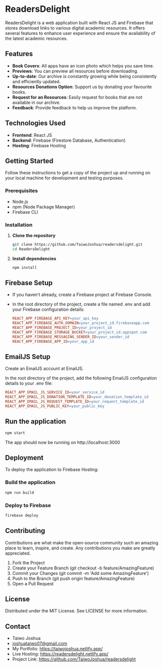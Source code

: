 # ReadersDelight

ReadersDelight is a web application built with React JS and Firebase that stores download links to various digital academic resources. It offers several features to enhance user experience and ensure the availability of the latest academic resources.

## Features

- **Book Covers**: All apps have an icon photo which helps you save time.
- **Previews**: You can preview all resources before downloading.
- **Up-to-date**: Our archive is constantly growing while being consistently and efficiently updated.
- **Resources Donations Option**: Support us by donating your favourite books.
- **Request for an Resources**: Easily request for books that are not available in our archive.
- **Feedback**: Provide feedback to help us improve the platform.

## Technologies Used

- **Frontend**: React JS
- **Backend**: Firebase (Firestore Database, Authentication)
- **Hosting**: Firebase Hosting

## Getting Started

Follow these instructions to get a copy of the project up and running on your local machine for development and testing purposes.

### Prerequisites

- Node.js
- npm (Node Package Manager)
- Firebase CLI

### Installation

1.  **Clone the repository**

    ```sh
    git clone https://github.com/TaiwoJoshua/readersdelight.git
    cd ReadersDelight
    ```

2.  **Install dependencies**

    ```sh
    npm install
    ```

## Firebase Setup

- If you haven't already, create a Firebase project at Firebase Console.

- In the root directory of the project, create a file named .env and add your Firebase configuration details:

  ```makefile
  REACT_APP_FIREBASE_API_KEY=your_api_key
  REACT_APP_FIREBASE_AUTH_DOMAIN=your_project_id.firebaseapp.com
  REACT_APP_FIREBASE_PROJECT_ID=your_project_id
  REACT_APP_FIREBASE_STORAGE_BUCKET=your_project_id.appspot.com
  REACT_APP_FIREBASE_MESSAGING_SENDER_ID=your_sender_id
  REACT_APP_FIREBASE_APP_ID=your_app_id
  ```

## EmailJS Setup

Create an EmailJS account at EmailJS.

In the root directory of the project, add the following EmailJS configuration details to your .env file:

```makefile
REACT_APP_EMAIL_JS_SERVICE_ID=your_service_id
REACT_APP_EMAIL_JS_DONATION_TEMPLATE_ID=your_donation_template_id
REACT_APP_EMAIL_JS_REQUEST_TEMPLATE_ID=your_request_template_id
REACT_APP_EMAIL_JS_PUBLIC_KEY=your_public_key
```

## Run the application

```sh
npm start
```

The app should now be running on http://localhost:3000

## Deployment

To deploy the application to Firebase Hosting:

### Build the application

```sh
npm run build
```

### Deploy to Firebase

```sh
firebase deploy
```

## Contributing

Contributions are what make the open-source community such an amazing place to learn, inspire, and create. Any contributions you make are greatly appreciated.

1. Fork the Project
2. Create your Feature Branch (git checkout -b feature/AmazingFeature)
3. Commit your Changes (git commit -m 'Add some AmazingFeature')
4. Push to the Branch (git push origin feature/AmazingFeature)
5. Open a Pull Request

## License

Distributed under the MIT License. See LICENSE for more information.

## Contact

- Taiwo Joshua
- joshuataiwo07@gmail.com
- My Portfolio: https://taiwojoshua.netlify.app/
- Live Hosting: https://readersdelight.netlify.app/
- Project Link: https://github.com/TaiwoJoshua/readersdelight
